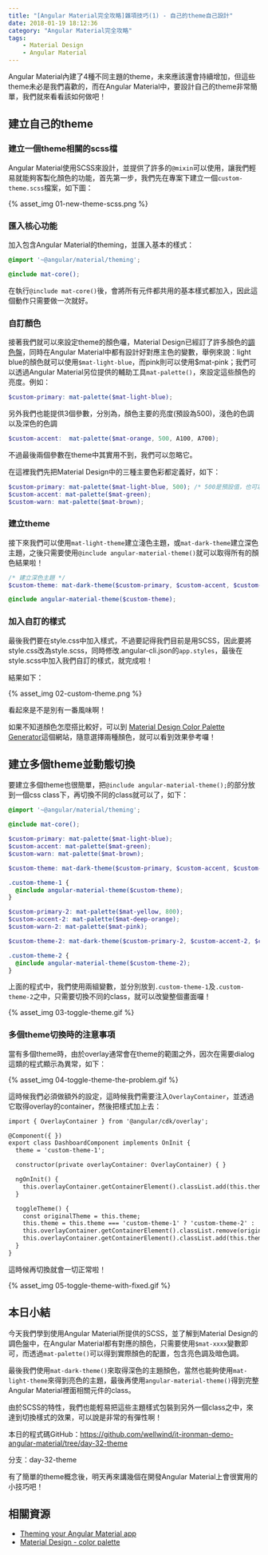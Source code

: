 ```yaml
---
title: "[Angular Material完全攻略]雜項技巧(1) - 自己的theme自己設計"
date: 2018-01-19 18:12:36
category: "Angular Material完全攻略"
tags:
	- Material Design
	- Angular Material
---
```


Angular Material內建了4種不同主題的theme，未來應該還會持續增加，但這些theme未必是我們喜歡的，而在Angular Material中，要設計自己的theme非常簡單，我們就來看看該如何做吧！

<!-- more -->

## 建立自己的theme

### 建立一個theme相關的scss檔

Angular Material使用SCSS來設計，並提供了許多的`@mixin`可以使用，讓我們輕易就能夠客製化顏色的功能，首先第一步，我們先在專案下建立一個`custom-theme.scss`檔案，如下圖：

{% asset_img 01-new-theme-scss.png %}

### 匯入核心功能

加入包含Angular Material的theming，並匯入基本的樣式：

```scss
@import '~@angular/material/theming';

@include mat-core();
```

在執行`@include mat-core()`後，會將所有元件都共用的基本樣式都加入，因此這個動作只需要做一次就好。

### 自訂顏色

接著我們就可以來設定theme的顏色囉，Material Design已經訂了許多顏色的[調色盤](https://material.io/guidelines/style/color.html#color-color-palette)，同時在Angular Material中都有設計好對應主色的變數，舉例來說：light blue的顏色就可以使用`$mat-light-blue`，而pink則可以使用$mat-pink；我們可以透過Angular Material另位提供的輔助工具`mat-palette()`，來設定這些顏色的亮度。例如：

```scss
$custom-primary: mat-palette($mat-light-blue);
```

另外我們也能提供3個參數，分別為，顏色主要的亮度(預設為500)，淺色的色調以及深色的色調

```scss
$custom-accent:  mat-palette($mat-orange, 500, A100, A700);
```

不過最後兩個參數在theme中其實用不到，我們可以忽略它。

在這裡我們先把Material Design中的三種主要色彩都定義好，如下：

```scss
$custom-primary: mat-palette($mat-light-blue, 500); /* 500是預設值，也可以忽略 */
$custom-accent: mat-palette($mat-green);
$custom-warn: mat-palette($mat-brown);
```

### 建立theme

接下來我們可以使用`mat-light-theme`建立淺色主題，或`mat-dark-theme`建立深色主題，之後只需要使用`@include angular-material-theme()`就可以取得所有的顏色結果啦！

```scss
/* 建立深色主題 */
$custom-theme: mat-dark-theme($custom-primary, $custom-accent, $custom-warn);

@include angular-material-theme($custom-theme);
```

### 加入自訂的樣式

最後我們要在style.css中加入樣式，不過要記得我們目前是用SCSS，因此要將style.css改為style.scss，同時修改.angular-cli.json的`app.styles`，最後在style.scss中加入我們自訂的樣式，就完成啦！

結果如下：

{% asset_img 02-custom-theme.png %}

看起來是不是別有一番風味啊！

如果不知道顏色怎麼搭比較好，可以到 [Material Design Color Palette Generator](https://www.materialpalette.com)這個網站，隨意選擇兩種顏色，就可以看到效果參考囉！

## 建立多個theme並動態切換

要建立多個theme也很簡單，把`@include angular-material-theme();`的部分放到一個css class下，再切換不同的class就可以了，如下：

```scss
@import '~@angular/material/theming';

@include mat-core();

$custom-primary: mat-palette($mat-light-blue);
$custom-accent: mat-palette($mat-green);
$custom-warn: mat-palette($mat-brown);

$custom-theme: mat-dark-theme($custom-primary, $custom-accent, $custom-warn);

.custom-theme-1 {
  @include angular-material-theme($custom-theme);
}

$custom-primary-2: mat-palette($mat-yellow, 800);
$custom-accent-2: mat-palette($mat-deep-orange);
$custom-warn-2: mat-palette($mat-pink);

$custom-theme-2: mat-dark-theme($custom-primary-2, $custom-accent-2, $custom-warn-2);

.custom-theme-2 {
  @include angular-material-theme($custom-theme-2);
}
```

上面的程式中，我們使用兩組變數，並分別放到`.custom-theme-1`及`.custom-theme-2`之中，只需要切換不同的class，就可以改變整個畫面囉！

{% asset_img 03-toggle-theme.gif %}

### 多個theme切換時的注意事項

當有多個theme時，由於overlay通常會在theme的範圍之外，因次在需要dialog這類的程式顯示為異常，如下：

{% asset_img 04-toggle-theme-the-problem.gif %}

這時候我們必須做額外的設定，這時候我們需要注入`OverlayContainer`，並透過它取得overlay的container，然後把樣式加上去：

```html
import { OverlayContainer } from '@angular/cdk/overlay';

@Component({ })
export class DashboardComponent implements OnInit {
  theme = 'custom-theme-1';

  constructor(private overlayContainer: OverlayContainer) { }

  ngOnInit() {
    this.overlayContainer.getContainerElement().classList.add(this.theme);
  }

  toggleTheme() {
    const originalTheme = this.theme;
    this.theme = this.theme === 'custom-theme-1' ? 'custom-theme-2' : 'custom-theme-1';
    this.overlayContainer.getContainerElement().classList.remove(originalTheme);
    this.overlayContainer.getContainerElement().classList.add(this.theme);
  }
}
```

這時候再切換就會一切正常啦！

{% asset_img 05-toggle-theme-with-fixed.gif %}

## 本日小結

今天我們學到使用Angular Material所提供的SCSS，並了解到Material Design的調色盤中，在Angular Material都有對應的顏色，只需要使用`$mat-xxxx`變數即可，而透過`mat-palette()`可以得到實際顏色的配置，包含亮色調及暗色調。

最後我們使用`mat-dark-theme()`來取得深色的主題顏色，當然也能夠使用`mat-light-theme`來得到亮色的主題，最後再使用`angular-material-theme()`得到完整Angular Material裡面相關元件的class。

由於SCSS的特性，我們也能輕易把這些主題樣式包裝到另外一個class之中，來達到切換樣式的效果，可以說是非常的有彈性啊！

本日的程式碼GitHub：https://github.com/wellwind/it-ironman-demo-angular-material/tree/day-32-theme

分支：day-32-theme

有了簡單的theme概念後，明天再來講幾個在開發Angular Material上會很實用的小技巧吧！

## 相關資源

-   [Theming your Angular Material app](https://material.angular.io/guide/theming)
-   [Material Design - color palette](https://material.io/guidelines/style/color.html#color-color-palette)
